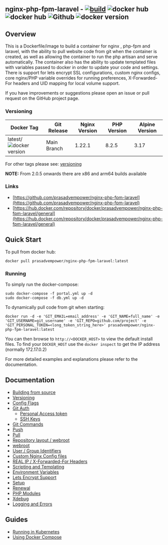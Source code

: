 ## nginx-php-fpm-laravel - [![build](https://github.com/prasadvempower/nginx-php-fpm-laravel/actions/workflows/build_images.yml/badge.svg)](https://github.com/prasadvempower/nginx-php-fpm-laravel/actions/workflows/build_images.yml) ![docker hub](https://img.shields.io/docker/pulls/prasadvempower/nginx-php-fpm-laravel.svg) ![docker hub](https://img.shields.io/docker/stars/prasadvempower/nginx-php-fpm-laravel.svg) ![Github](https://img.shields.io/github/stars/prasadvempower/nginx-php-fpm-laravel.svg) ![docker version](https://img.shields.io/docker/v/prasadvempower/nginx-php-fpm-laravel?sort=semver)

## Overview
This is a Dockerfile/image to build a container for nginx , php-fpm and laravel, with the ability to pull website code from git when the container is created, as well as allowing the container to run the php artisan and serve automatically. The container also has the ability to update templated files with variables passed to docker in order to update your code and settings. There is support for lets encrypt SSL configurations, custom nginx configs, core nginx/PHP variable overrides for running preferences, X-Forwarded-For headers and UID mapping for local volume support.

If you have improvements or suggestions please open an issue or pull request on the GitHub project page.

### Versioning
| Docker Tag | Git Release | Nginx Version | PHP Version | Alpine Version |
|-----|-------|-----|--------|--------|
| latest/![docker version](https://img.shields.io/docker/v/prasadvempower/nginx-php-fpm-laravel?sort=semver)| Main Branch |1.22.1 | 8.2.5 | 3.17 |

For other tags please see: [versioning](https://github.com/prasadvempower/nginx-php-fpm-laravel/blob/main/docs/versioning.md)

__NOTE:__ From 2.0.5 onwards there are x86 and arm64 builds available

### Links
- [https://github.com/prasadvempower/nginx-php-fpm-laravel](https://github.com/prasadvempower/nginx-php-fpm-laravel)
- [https://hub.docker.com/repository/docker/prasadvempower/nginx-php-fpm-laravel/general](https://hub.docker.com/repository/docker/prasadvempower/nginx-php-fpm-laravel/general)

## Quick Start
To pull from docker hub:
```
docker pull prasadvempower/nginx-php-fpm-laravel:latest
```
### Running
To simply run the docker-compose:
```
sudo docker-compose -f portal.yml up -d
sudo docker-compose -f db.yml up -d
```
To dynamically pull code from git when starting:
```
docker run -d -e 'GIT_EMAIL=email_address' -e 'GIT_NAME=full_name' -e 'GIT_USERNAME=git_username' -e 'GIT_REPO=github.com/project' -e 'GIT_PERSONAL_TOKEN=<long_token_string_here>' prasadvempower/nginx-php-fpm-laravel:latest
```

You can then browse to ```http://<DOCKER_HOST>``` to view the default install files. To find your ```DOCKER_HOST``` use the ```docker inspect``` to get the IP address (normally 172.17.0.2)

For more detailed examples and explanations please refer to the documentation.
## Documentation

- [Building from source](https://github.com/prasadvempower/nginx-php-fpm-laravel/blob/main/docs/building.md)
- [Versioning](https://github.com/prasadvempower/nginx-php-fpm-laravel/blob/main/docs/versioning.md)
- [Config Flags](https://github.com/prasadvempower/nginx-php-fpm-laravel/blob/main/docs/config_flags.md)
- [Git Auth](https://github.com/prasadvempower/nginx-php-fpm-laravel/blob/main/docs/git_auth.md)
  - [Personal Access token](https://github.com/prasadvempower/nginx-php-fpm-laravel/blob/main/docs/git_auth.md#personal-access-token)
  - [SSH Keys](https://github.com/prasadvempower/nginx-php-fpm-laravel/blob/main/docs/git_auth.md#ssh-keys)
- [Git Commands](https://github.com/prasadvempower/nginx-php-fpm-laravel/blob/main/docs/git_commands.md)
 - [Push](https://github.com/prasadvempower/nginx-php-fpm-laravel/blob/main/docs/git_commands.md#push-code-to-git)
 - [Pull](https://github.com/prasadvempower/nginx-php-fpm-laravel/blob/main/docs/git_commands.md#pull-code-from-git-refresh)
- [Repository layout / webroot](https://github.com/prasadvempower/nginx-php-fpm-laravel/blob/main/docs/repo_layout.md)
 - [webroot](https://github.com/prasadvempower/nginx-php-fpm-laravel/blob/main/docs/repo_layout.md#src--webroot)
- [User / Group Identifiers](https://github.com/prasadvempower/nginx-php-fpm-laravel/blob/main/docs/UID_GID_Mapping.md)
- [Custom Nginx Config files](https://github.com/prasadvempower/nginx-php-fpm-laravel/blob/main/docs/nginx_configs.md)
 - [REAL IP / X-Forwarded-For Headers](https://github.com/prasadvempower/nginx-php-fpm-laravel/blob/main/docs/nginx_configs.md#real-ip--x-forwarded-for-headers)
- [Scripting and Templating](https://github.com/prasadvempower/nginx-php-fpm-laravel/blob/main/docs/scripting_templating.md)
 - [Environment Variables](https://github.com/prasadvempower/nginx-php-fpm-laravel/blob/main/docs/scripting_templating.md#using-environment-variables--templating)
- [Lets Encrypt Support](https://github.com/prasadvempower/nginx-php-fpm-laravel/blob/main/docs/lets_encrypt.md)
 - [Setup](https://github.com/prasadvempower/nginx-php-fpm-laravel/blob/main/docs/lets_encrypt.md#setup)
 - [Renewal](https://github.com/prasadvempower/nginx-php-fpm-laravel/blob/main/docs/lets_encrypt.md#renewal)
- [PHP Modules](https://github.com/prasadvempower/nginx-php-fpm-laravel/blob/main/docs/php_modules.md)
- [Xdebug](https://github.com/prasadvempower/nginx-php-fpm-laravel/blob/main/docs/xdebug.md)
- [Logging and Errors](https://github.com/prasadvempower/nginx-php-fpm-laravel/blob/main/docs/logs.md)

## Guides
- [Running in Kubernetes](https://github.com/prasadvempower/nginx-php-fpm-laravel/blob/main/docs/guides/kubernetes.md)
- [Using Docker Compose](https://github.com/prasadvempower/nginx-php-fpm-laravel/blob/main/docs/guides/docker_compose.md)
